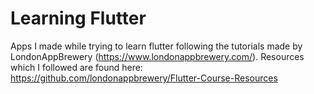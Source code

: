 # Learning Flutter

Apps I made while trying to learn flutter following the tutorials made by LondonAppBrewery (https://www.londonappbrewery.com/).
Resources which I followed are found here: https://github.com/londonappbrewery/Flutter-Course-Resources
